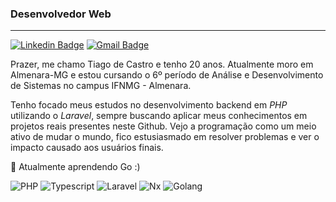 ### Desenvolvedor Web
---

[![Linkedin Badge](https://img.shields.io/badge/-Tiago%20de%20Castro-151515?style=flat-square&logo=Linkedin&logoColor=white&link=https://www.linkedin.com/in/tiago-de-castro-lima-3814911b9/)](https://www.linkedin.com/in/tiago-de-castro-lima-3814911b9/) 
[![Gmail Badge](https://img.shields.io/badge/-casmei@protonmail.com-151515?style=flat-square&logo=Gmail&logoColor=white&link=mailto:casmei@protonmail.com)](mailto:casmei@protonmail.com)

Prazer, me chamo Tiago de Castro e tenho 20 anos. Atualmente moro em Almenara-MG e estou cursando o 6º período de Análise e Desenvolvimento de Sistemas no campus IFNMG - Almenara.

Tenho focado meus estudos no desenvolvimento backend em *PHP* utilizando o *Laravel*, sempre buscando aplicar meus conhecimentos em projetos reais presentes neste Github. Vejo a programação como um meio ativo de mudar o mundo, fico estusiasmado em resolver problemas e ver o impacto causado aos usuários finais.
    
🔹 Atualmente aprendendo Go :)

![PHP](https://img.shields.io/badge/PHP-777BB4?style=for-the-badge&logo=php&logoColor=white)
![Typescript](https://img.shields.io/badge/TypeScript-007ACC?style=for-the-badge&logo=typescript&logoColor=white)
![Laravel](https://img.shields.io/badge/Laravel-FF2D20?style=for-the-badge&logo=laravel&logoColor=white)
![Nx](https://img.shields.io/badge/workspace-143157?style=for-the-badge&logo=NX&logoColor=white)
![Golang](https://img.shields.io/badge/Go-00ADD8?style=for-the-badge&logo=go&logoColor=white)

